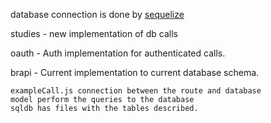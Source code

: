 database connection is done by [sequelize](http://docs.sequelizejs.com/)

studies - new implementation of db calls

oauth - Auth implementation for authenticated calls.

brapi - Current implementation to current database schema.

	exampleCall.js connection between the route and database
	model perform the queries to the database
	sqldb has files with the tables described.
